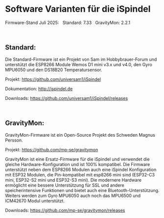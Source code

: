 
# Software Varianten für die iSpindel

Firmware-Stand Juli 2025:     &nbsp; Standard: 7.33    &nbsp; GravityMon: 2.2.1

&nbsp;
## Standard:

Die Standard-Firmware ist ein Projekt von Sam im Hobbybrauer-Forum und unterstützt die ESP8266 Module Wemos D1 mini v3.x und v4.0, den Gyro MPU6050 und den DS18B20 Temperatursensor.

Projekt: https://github.com/universam1/iSpindel

Dokumentation: http://ispindel.de

Downloads: https://github.com/universam1/iSpindel/releases

&nbsp;
## GravityMon:

GravityMon-Firmware ist ein Open-Source Projekt des Schweden Magnus Persson.

Projekt: https://github.com/mp-se/gravitymon

GravityMon ist eine Ersatz-Firmware für die iSpindel und verwendet die gleiche Hardware-Konfiguration und ist 100% kompatibel.
Die Firmware unterstützt neben dem ESP8266 Modulen auch eine iSpindel Konfiguration mit ESP32 Modulen, die Pin-kompatibel mit esp8266 mini sind (ESP32-C3 mini, ESP32-S2 mini und ESP32-S3 mini). Die modernere Hardware ermöglicht eine bessere Unterstützung für SSL und andere speicherintensive Funktionen und bietet auch eine Bluetooth-Unterstützung. Weiters werden zum Gyro MPU6050 auch noch das MPU6500 und ICM42670 Modul unterstützt.

Downloads: https://github.com/mp-se/gravitymon/releases



